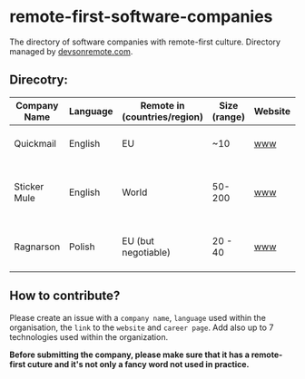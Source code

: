 # remote-first-software-companies
The directory of software companies with remote-first culture. Directory managed by [devsonremote.com](https://devsonremote.com/).

## Direcotry:

| Company Name | Language | Remote in (countries/region) | Size (range) | Website | Careers Page | Tech Stack |
| -------- | -------- | ------- | -------- | ------- | ------- | ------- |
| Quickmail | English | EU | ~10 | [www](https://quickmail.com/) | [careers](https://quickmail.com/jobs) | Ruby, Rails, Python, Vue, React |
| Sticker Mule | English | World | 50-200 | [www](www.stickermule.com) | [careers](https://www.stickermule.com/careers) | Ruby, Rails, Node.js, PostgreSQL, Sidekiq, Redis, React |
| Ragnarson | Polish | EU (but negotiable) | 20 - 40 | [www](https://ragnarson.com/) | [careers](https://ragnarson.com/careers) | Ruby, Rails, Angular, GraphQL, Sidekiq |
 

## How to contribute?

Please create an issue with a `company name`, `language` used within the organisation, the `link` to the `website` and `career page`. Add also up to 7 technologies used within the organization. 

**Before submitting the company, please make sure that it has a remote-first cuture and it's not only a fancy word not used in practice.**
